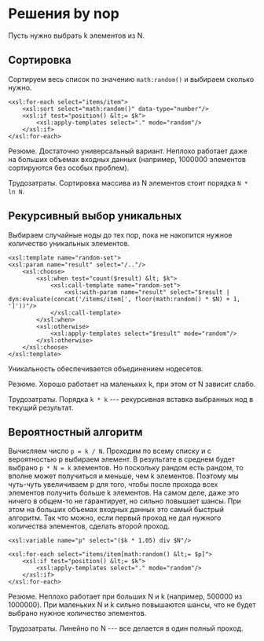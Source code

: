 Решения by nop
==============

Пусть нужно выбрать k элементов из N.

Сортировка
----------
Сортируем весь список по значению `math:random()` и выбираем сколько нужно.

    <xsl:for-each select="items/item">
        <xsl:sort select="math:random()" data-type="number"/>
        <xsl:if test="position() &lt;= $k">
            <xsl:apply-templates select="." mode="random"/>
        </xsl:if>
    </xsl:for-each>

Резюме. Достаточно универсальный вариант.
Неплохо работает даже на больших объемах входных данных (например, 1000000 элементов сортируются без особых проблем).

Трудозатраты. Сортировка массива из N элементов стоит порядка `N * ln N`.

Рекурсивный выбор уникальных
----------------------------
Выбираем случайные ноды до тех пор, пока не накопится нужное количество уникальных элементов.

    <xsl:template name="random-set">
    <xsl:param name="result" select="/.."/>
        <xsl:choose>
            <xsl:when test="count($result) &lt; $k">
                <xsl:call-template name="random-set">
                    <xsl:with-param name="result" select="$result | dyn:evaluate(concat('/items/item[', floor(math:random() * $N) + 1, ']'))"/>
                </xsl:call-template>
            </xsl:when>
            <xsl:otherwise>
                <xsl:apply-templates select="$result" mode="random"/>
            </xsl:otherwise>
        </xsl:choose>
    </xsl:template>

Уникальность обеспечивается объединением нодесетов.

Резюме. Хорошо работает на маленьких k, при этом от N зависит слабо.

Трудозатраты. Порядка `k * k` --- рекурсивная вставка выбранных нод в текущий результат.

Вероятностный алгоритм
----------------------
Вычисляем число `p = k / N`. Проходим по всему списку и с вероятностью p выбираем элемент.
В результате в среднем будет выбрано `p * N = k` элементов.
Но поскольку рандом есть рандом, то вполне может получиться и меньше, чем k элементов.
Поэтому мы чуть-чуть увеличиваем p для того, чтобы после прохода всех элементов получить больше k элементов.
На самом деле, даже это ничего в общем-то не гарантирует, но сильно повышает шансы.
При этом на больших объемах входных данных это самый быстрый алгоритм.
Так что можно, если первый проход не дал нужного количества элементов, сделать второй проход.

    <xsl:variable name="p" select="($k * 1.05) div $N"/>

    <xsl:for-each select="items/item[math:random() &lt;= $p]">
        <xsl:if test="position() &lt;= $k">
            <xsl:apply-templates select="." mode="random"/>
        </xsl:if>
    </xsl:for-each>

Резюме. Неплохо работает при больших N и k (например, 500000 из 1000000).
При маленьких N и k сильно повышаются шансы, что не будет выбрано нужное количество элементов.

Трудозатраты. Линейно по N --- все делается в один полный проход.


